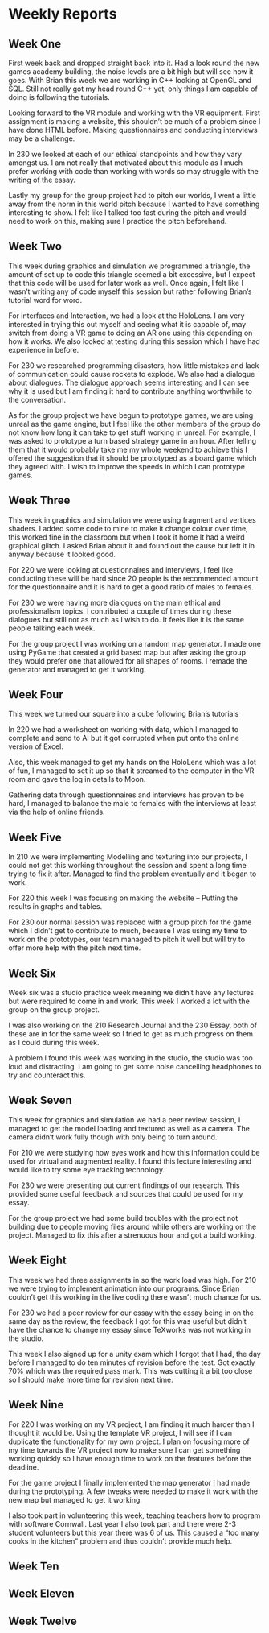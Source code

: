 # Weekly Reports

## Week One

First week back and dropped straight back into it. Had a look round the new games academy building, the noise levels are a bit high but will see how it goes. With Brian this week we are working in C++ looking at OpenGL and SQL. Still not really got my head round C++ yet, only things I am capable of doing is following the tutorials. 

Looking forward to the VR module and working with the VR equipment. First assignment is making a website, this shouldn’t be much of a problem since I have done HTML before. Making questionnaires and conducting interviews may be a challenge.

In 230 we looked at each of our ethical standpoints and how they vary amongst us. I am not really that motivated about this module as I much prefer working with code than working with words so may struggle with the writing of the essay.

Lastly my group for the group project had to pitch our worlds, I went a little away from the norm in this world pitch because I wanted to have something interesting to show. I felt like I talked too fast during the pitch and would need to work on this, making sure I practice the pitch beforehand.


## Week Two

This week during graphics and simulation we programmed a triangle, the amount of set up to code this triangle seemed a bit excessive, but I expect that this code will be used for later work as well. Once again, I felt like I wasn’t writing any of code myself this session but rather following Brian’s tutorial word for word.

For interfaces and Interaction, we had a look at the HoloLens. I am very interested in trying this out myself and seeing what it is capable of, may switch from doing a VR game to doing an AR one using this depending on how it works. We also looked at testing during this session which I have had experience in before.

For 230 we researched programming disasters, how little mistakes and lack of communication could cause rockets to explode. We also had a dialogue about dialogues. The dialogue approach seems interesting and I can see why it is used but I am finding it hard to contribute anything worthwhile to the conversation. 

As for the group project we have begun to prototype games, we are using unreal as the game engine, but I feel like the other members of the group do not know how long it can take to get stuff working in unreal. For example, I was asked to prototype a turn based strategy game in an hour. After telling them that it would probably take me my whole weekend to achieve this I offered the suggestion that it should be prototyped as a board game which they agreed with. I wish to improve the speeds in which I can prototype games.


## Week Three

This week in graphics and simulation we were using fragment and vertices shaders. I added some code to mine to make it change colour over time, this worked fine in the classroom but when I took it home It had a weird graphical glitch. I asked Brian about it and found out the cause but left it in anyway because it looked good.

For 220 we were looking at questionnaires and interviews, I feel like conducting these will be hard since 20 people is the recommended amount for the questionnaire and it is hard to get a good ratio of males to females. 

For 230 we were having more dialogues on the main ethical and professionalism topics. I contributed a couple of times during these dialogues but still not as much as I wish to do. It feels like it is the same people talking each week.

For the group project I was working on a random map generator. I made one using PyGame that created a grid based map but after asking the group they would prefer one that allowed for all shapes of rooms. I remade the generator and managed to get it working.

## Week Four

This week we turned our square into a cube following Brian’s tutorials

In 220 we had a worksheet on working with data, which I managed to complete and send to Al but it got corrupted when put onto the online version of Excel.

Also, this week managed to get my hands on the HoloLens which was a lot of fun, I managed to set it up so that it streamed to the computer in the VR room and gave the log in details to Moon.

Gathering data through questionnaires and interviews has proven to be hard, I managed to balance the male to females with the interviews at least via the help of online friends.

## Week Five

In 210 we were implementing Modelling and texturing into our projects, I could not get this working throughout the session and spent a long time trying to fix it after. Managed to find the problem eventually and it began to work.

For 220 this week I was focusing on making the website – Putting the results in graphs and tables.

For 230 our normal session was replaced with a group pitch for the game which I didn’t get to contribute to much, because I was using my time to work on the prototypes, our team managed to pitch it well but will try to offer more help with the pitch next time.


## Week Six

Week six was a studio practice week meaning we didn’t have any lectures but were required to come in and work. This week I worked a lot with the group on the group project.

I was also working on the 210 Research Journal and the 230 Essay, both of these are in for the same week so I tried to get as much progress on them as I could during this week.

A problem I found this week was working in the studio, the studio was too loud and distracting. I am going to get some noise cancelling headphones to try and counteract this.

## Week Seven

This week for graphics and simulation we had a peer review session, I managed to get the model loading and textured as well as a camera. The camera didn’t work fully though with only being to turn around.

For 210 we were studying how eyes work and how this information could be used for virtual and augmented reality. I found this lecture interesting and would like to try some eye tracking technology.

For 230 we were presenting out current findings of our research. This provided some useful feedback and sources that could be used for my essay.

For the group project we had some build troubles with the project not building due to people moving files around while others are working on the project. Managed to fix this after a strenuous hour and got a build working.


## Week Eight

This week we had three assignments in so the work load was high. For 210 we were trying to implement animation into our programs. Since Brian couldn’t get this working in the live coding there wasn’t much chance for us.

For 230 we had a peer review for our essay with the essay being in on the same day as the review, the feedback I got for this was useful but didn’t have the chance to change my essay since TeXworks was not working in the studio.

This week I also signed up for a unity exam which I forgot that I had, the day before I managed to do ten minutes of revision before the test. Got exactly 70% which was the required pass mark. This was cutting it a bit too close so I should make more time for revision next time.


## Week Nine

For 220 I was working on my VR project, I am finding it much harder than I thought it would be. Using the template VR project, I will see if I can duplicate the functionality for my own project. I plan on focusing more of my time towards the VR project now to make sure I can get something working quickly so I have enough time to work on the features before the deadline.

For the game project I finally implemented the map generator I had made during the prototyping. A few tweaks were needed to make it work with the new map but managed to get it working.

I also took part in volunteering this week, teaching teachers how to program with software Cornwall. Last year I also took part and there were 2-3 student volunteers but this year there was 6 of us. This caused a “too many cooks in the kitchen” problem and thus couldn’t provide much help.

## Week Ten

## Week Eleven

## Week Twelve
